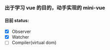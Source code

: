 ### 出于学习 vue 的目的，动手实现的 mini-vue

#### 目前 status:

- [x] Observer
- [x] Watcher
- [ ] Compiler(virtual dom)

[minivue]: ./MiniVue.png
